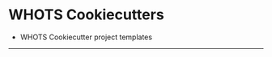# WHOTS Cookiecutters 

* WHOTS Cookiecutter project templates

------------------------------------------------------

